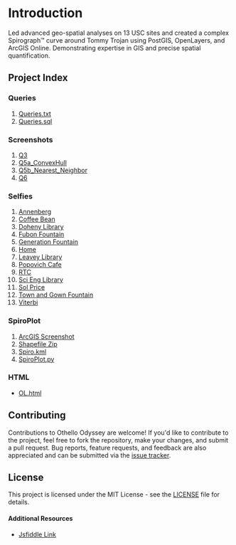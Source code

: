 # Introduction
Led advanced geo-spatial analyses on 13 USC sites and created a complex Spirograph™ curve around Tommy Trojan using PostGIS, OpenLayers, and ArcGIS Online. Demonstrating expertise in GIS and precise spatial quantification. 

## Project Index

### Queries
1. [Queries.txt](./Postgres_Queries/Queries.txt)
2. [Queries.sql](./Postgres_Queries/Queries.sql)

### Screenshots
1. [Q3](./Screenshots/Q3.png)
2. [Q5a_ConvexHull](./Screenshots/Q5a_ConvexHull.png)
3. [Q5b_Nearest_Neighbor](./Screenshots/Q5b_Nearest_Neighbor.png)
4. [Q6](./Screenshots/Q6.png)

### Selfies
1. [Annenberg](Selfies/Annenberg.png)
2. [Coffee Bean](Selfies/Coffee_Bean.png)
3. [Doheny Library](Selfies/Doheny_Library.png)
4. [Fubon Fountain](Selfies/Fubon_Fountain.png)
5. [Generation Fountain](Selfies/Generation_Fountain.png)
6. [Home](Selfies/Home.png)
7. [Leavey Library](Selfies/Leavey_Library.png)
8. [Popovich Cafe](Selfies/Popovich_Cafe.png)
9. [RTC](Selfies/RTC.png)
10. [Sci Eng Library](Selfies/Sci_Eng_Library.png)
11. [Sol Price](Selfies/Sol_Price.png)
12. [Town and Gown Fountain](Selfies/Town_and_Gown_Fountain.png)
13. [Viterbi](Selfies/Viterbi.png)

### SpiroPlot
1. [ArcGIS Screenshot](SpiroPlot/ArcGIS_Screenshot.png)
2. [Shapefile Zip](SpiroPlot/Shapefile.zip)
3. [Spiro.kml](SpiroPlot/Spiro.kml)
4. [SpiroPlot.py](SpiroPlot/SpiroPlot.py)

### HTML
- [OL.html](OL.html)

## Contributing

Contributions to Othello Odyssey are welcome! If you'd like to contribute to the project, feel free to fork the repository, make your changes, and submit a pull request. Bug reports, feature requests, and feedback are also appreciated and can be submitted via the [issue tracker](https://github.com/shecoderfinally/Othello-Odyssey/issues).

## License

This project is licensed under the MIT License - see the [LICENSE](https://github.com/shecoderfinally/Othello-Odyssey/blob/main/LICENSE) file for details.


#### Additional Resources
- [Jsfiddle Link](https://jsfiddle.net/SanaiDivadkar/5f42wy31/7/)
